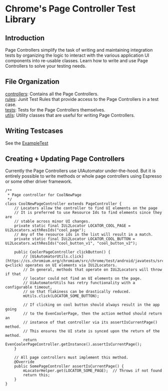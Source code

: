 # Chrome's Page Controller Test Library

## Introduction

Page Controllers simplify the task of writing and maintaining integration tests
by organizing the logic to interact with the various application UI components
into re-usable classes.  Learn how to write and use Page Controllers to solve
your testing needs.

## File Organization

[controllers](https://cs.chromium.org/chromium/src/chrome/test/android/javatests/src/org/chromium/chrome/test/pagecontroller/controllers/): Contains all the Page Controllers.<br/>
[rules](https://cs.chromium.org/chromium/src/chrome/test/android/javatests/src/org/chromium/chrome/test/pagecontroller/rules/): Junit Test Rules that provide access to the Page Controllers in a
test case.<br/>
[tests](https://cs.chromium.org/chromium/src/chrome/test/android/javatests/src/org/chromium/chrome/test/pagecontroller/tests/): Tests for the Page Controllers themselves.<br/>
[utils](https://cs.chromium.org/chromium/src/chrome/test/android/javatests/src/org/chromium/chrome/test/pagecontroller/utils/): Utility classes that are useful for writing Page Controllers.<br/>

## Writing Testcases

See the [ExampleTest](https://cs.chromium.org/chromium/src/chrome/test/android/javatests/src/org/chromium/chrome/test/pagecontroller/tests/ExampleTest.java)

## Creating + Updating Page Controllers

Currently the Page Controllers use UIAutomator under-the-hood.  But it is
entirely possible to write methods or whole page controllers using Espresso or
some other driver framework.

```
/**
 * Page controller for CoolNewPage
 */
class CoolNewPageController extends PageController {
    // Locators allow the controller to find UI elements on the page
    // It is preferred to use Resource Ids to find elements since they are
    // stable across minor UI changes.
    private static final IUi2Locator LOCATOR_COOL_PAGE = Ui2Locators.withResIds("cool_page");
    // Any of the resource ids in the list will result in a match.
    private static final IUi2Locator LOCATOR_COOL_BUTTON = Ui2Locators.withResIds("cool_button_v1", "cool_button_v2");

    public CoolerPageController clickButton() {
        // [UiAutomatorUtils.click](https://cs.chromium.org/chromium/src/chrome/test/android/javatests/src/org/chromium/chrome/test/pagecontroller/utils/UiAutomatorUtils.java?q=click) operates on UI elements via IUi2Locators.
        // In general, methods that operate on IUi2Locators will throw if that
        // locator could not find an UI elements on the page.
        // UiAutomatorUtils has retry functionality with a configurable timeout,
        // so that flakiness can be drastically reduced.
        mUtils.click(LOCATOR_SOME_BUTTON);

        // If clicking on cool button should always result in the app going
        // to the EvenCoolerPage, then the action method should return an
        // instance of that controller via its assertIsCurrentPage() method.
        // This ensures the UI state is synced upon the return of the method.
        return EvenCoolerPageController.getInstance().assertIsCurrentPage();
    }

    // All page controllers must implement this method.
    @Override
    public SomePageController assertIsCurrentPage() {
        mLocatorHelper.get(LOCATOR_SOME_PAGE);  // Throws if not found
        return this;
    }
}
```
